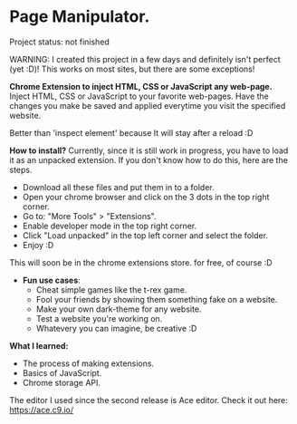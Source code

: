 # Page Manipulator.

Project status: not finished

WARNING: I created this project in a few days and definitely isn't perfect (yet :D)!
This works on most sites, but there are some exceptions!

**Chrome Extension to inject HTML, CSS or JavaScript any web-page.**
Inject HTML, CSS or JavaScript to your favorite web-pages.
Have the changes you make be saved and applied everytime you visit the specified website.

Better than 'inspect element' because It will stay after a reload :D


**How to install?**
Currently, since it is still work in progress, you have to load it as an unpacked extension.
If you don't know how to do this, here are the steps.
- Download all these files and put them in to a folder.
- Open your chrome browser and click on the 3 dots in the top right corner.
- Go to: "More Tools" > "Extensions".
- Enable developer mode in the top right corner.
- Click "Load unpacked" in the top left corner and select the folder.
- Enjoy :D

This will soon be in the chrome extensions store.
for free, of course :D

- **Fun use cases**:
    - Cheat simple games like the t-rex game.
    - Fool your friends by showing them something fake on a website.
    - Make your own dark-theme for any website.
    - Test a website you're working on.
    - Whatevery you can imagine, be creative :D

**What I learned:**
- The process of making extensions.
- Basics of JavaScript.
- Chrome storage API.


The editor I used since the second release is Ace editor.
Check it out here: https://ace.c9.io/


